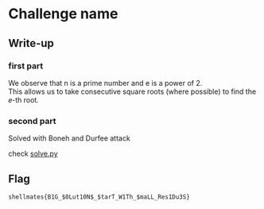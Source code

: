 # Challenge name

## Write-up

### first part
We observe that n is a prime number and e is a power of 2.  
This allows us to take consecutive square roots (where possible) to find the 𝑒-th root. 
### second part
Solved with Boneh and Durfee attack

check [solve.py](sol.py)
## Flag

`shellmates{B1G_$0Lut10N$_$tarT_W1Th_$maLL_Res1Du3S}`
